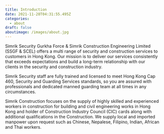 ```yaml
---
title: Introduction
date: 2021-11-28T04:31:55.495Z
categories:
  - about
draft: false
aboutimage: /images/about.jpg
---
```

Simrik Security Gurkha Force & Simrik Construction Engineering Limited (SSGF & SCEL) offers a multi range of security and construction services to customers in Hong Kong. Our mission is to deliver our services consistently that exceeds expectations and build a long-term relationship with our clients in the security and construction industry.

Simrik Security staff are fully trained and licensed to meet Hong Kong Cap 460, Security and Guarding Services standards, so you are assured with professionals and dedicated manned guarding team at all times in any circumstances.

Simrik Construction focuses on the supply of highly skilled and experienced workers in construction for building and civil engineering works in Hong Kong and holder of Construction Industry Council (CIC) cards along with additional qualifications in the Construction. We supply local and imported manpower upon request such as Chinese, Nepalese, Filipino, Indian, African and Thai workers.